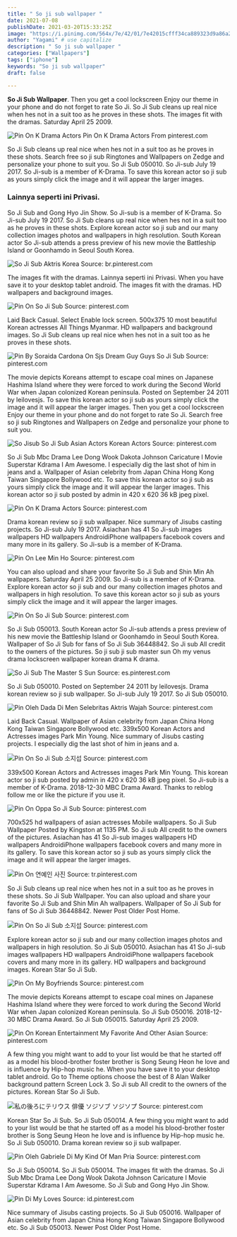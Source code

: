 ```yaml
---
title: " So ji sub wallpaper "
date: 2021-07-08
publishDate: 2021-03-20T15:33:25Z
image: "https://i.pinimg.com/564x/7e/42/01/7e42015cfff34ca889323d9a86a290c3.jpg"
author: "Yagami" # use capitalize
description: " So ji sub wallpaper "
categories: ["Wallpapers"]
tags: ["iphone"]
keywords: "So ji sub wallpaper"
draft: false

---
```



**So Ji Sub Wallpaper**. Then you get a cool lockscreen Enjoy our theme in your phone and do not forget to rate So Ji. So Ji Sub cleans up real nice when hes not in a suit too as he proves in these shots. The images fit with the dramas. Saturday April 25 2009.

![Pin On K Drama Actors](https://i.pinimg.com/originals/fe/7a/f3/fe7af3ba5ea921d71deaf6d6785f0eca.jpg "Pin On K Drama Actors")
Pin On K Drama Actors From pinterest.com


So Ji Sub cleans up real nice when hes not in a suit too as he proves in these shots. Search free so ji sub Ringtones and Wallpapers on Zedge and personalize your phone to suit you. So Ji Sub 050010. So Ji-sub July 19 2017. So Ji-sub is a member of K-Drama. To save this korean actor so ji sub as yours simply click the image and it will appear the larger images.

### Lainnya seperti ini Privasi.

So Ji Sub and Gong Hyo Jin Show. So Ji-sub is a member of K-Drama. So Ji-sub July 19 2017. So Ji Sub cleans up real nice when hes not in a suit too as he proves in these shots. Explore korean actor so ji sub and our many collection images photos and wallpapers in high resolution. South Korean actor So Ji-sub attends a press preview of his new movie the Battleship Island or Goonhamdo in Seoul South Korea.


![So Ji Sub Aktris Korea](https://i.pinimg.com/originals/25/9f/3a/259f3a9fbd0ed91148e1328b7c6df97f.jpg "So Ji Sub Aktris Korea")
Source: br.pinterest.com

The images fit with the dramas. Lainnya seperti ini Privasi. When you have save it to your desktop tablet android. The images fit with the dramas. HD wallpapers and background images.

![Pin On So Ji Sub](https://i.pinimg.com/originals/fa/5d/a5/fa5da57a3650ebea307ff0e474b199f6.jpg "Pin On So Ji Sub")
Source: pinterest.com

Laid Back Casual. Select Enable lock screen. 500x375 10 most beautiful Korean actresses All Things Myanmar. HD wallpapers and background images. So Ji Sub cleans up real nice when hes not in a suit too as he proves in these shots.

![Pin By Soraida Cardona On Sjs Dream Guy Guys So Ji Sub](https://i.pinimg.com/474x/ae/7a/ea/ae7aea8d2179bfb72c8a161f00b495ec.jpg "Pin By Soraida Cardona On Sjs Dream Guy Guys So Ji Sub")
Source: pinterest.com

The movie depicts Koreans attempt to escape coal mines on Japanese Hashima Island where they were forced to work during the Second World War when Japan colonized Korean peninsula. Posted on September 24 2011 by leilovesjs. To save this korean actor so ji sub as yours simply click the image and it will appear the larger images. Then you get a cool lockscreen Enjoy our theme in your phone and do not forget to rate So Ji. Search free so ji sub Ringtones and Wallpapers on Zedge and personalize your phone to suit you.

![So Jisub So Ji Sub Asian Actors Korean Actors](https://i.pinimg.com/originals/3f/b6/e4/3fb6e401568b868df73bf5329126317d.jpg "So Jisub So Ji Sub Asian Actors Korean Actors")
Source: pinterest.com

So Ji Sub Mbc Drama Lee Dong Wook Dakota Johnson Caricature I Movie Superstar Kdrama I Am Awesome. I especially dig the last shot of him in jeans and a. Wallpaper of Asian celebrity from Japan China Hong Kong Taiwan Singapore Bollywood etc. To save this korean actor so ji sub as yours simply click the image and it will appear the larger images. This korean actor so ji sub posted by admin in 420 x 620 36 kB jpeg pixel.

![Pin On K Drama Actors](https://i.pinimg.com/originals/fe/7a/f3/fe7af3ba5ea921d71deaf6d6785f0eca.jpg "Pin On K Drama Actors")
Source: pinterest.com

Drama korean review so ji sub wallpaper. Nice summary of Jisubs casting projects. So Ji-sub July 19 2017. Asiachan has 41 So Ji-sub images wallpapers HD wallpapers AndroidiPhone wallpapers facebook covers and many more in its gallery. So Ji-sub is a member of K-Drama.

![Pin On Lee Min Ho](https://i.pinimg.com/originals/a7/a0/c9/a7a0c9571fe7d3ce1e9ccbbc029e5870.jpg "Pin On Lee Min Ho")
Source: pinterest.com

You can also upload and share your favorite So Ji Sub and Shin Min Ah wallpapers. Saturday April 25 2009. So Ji-sub is a member of K-Drama. Explore korean actor so ji sub and our many collection images photos and wallpapers in high resolution. To save this korean actor so ji sub as yours simply click the image and it will appear the larger images.

![Pin On So Ji Sub](https://i.pinimg.com/736x/53/1e/5b/531e5b8bbc50da31da25de8cfb6848d0.jpg "Pin On So Ji Sub")
Source: pinterest.com

So Ji Sub 050013. South Korean actor So Ji-sub attends a press preview of his new movie the Battleship Island or Goonhamdo in Seoul South Korea. Wallpaper of So Ji Sub for fans of So Ji Sub 36448842. So Ji sub All credit to the owners of the pictures. So ji sub ji sub master sun Oh my venus drama lockscreen wallpaper korean drama K drama.

![So Ji Sub The Master S Sun](https://i.pinimg.com/originals/39/46/64/394664497f1c3248db2fded8f6569d07.jpg "So Ji Sub The Master S Sun")
Source: es.pinterest.com

So Ji Sub 050010. Posted on September 24 2011 by leilovesjs. Drama korean review so ji sub wallpaper. So Ji-sub July 19 2017. So Ji Sub 050010.

![Pin Oleh Dada Di Men Selebritas Aktris Wajah](https://i.pinimg.com/564x/97/17/a8/9717a8b2d26c8ea69280f636dc9028c2.jpg "Pin Oleh Dada Di Men Selebritas Aktris Wajah")
Source: pinterest.com

Laid Back Casual. Wallpaper of Asian celebrity from Japan China Hong Kong Taiwan Singapore Bollywood etc. 339x500 Korean Actors and Actresses images Park Min Young. Nice summary of Jisubs casting projects. I especially dig the last shot of him in jeans and a.

![Pin On So Ji Sub 소지섭](https://i.pinimg.com/originals/0f/cf/6f/0fcf6fb9b025498f4480ca919aaabf7e.jpg "Pin On So Ji Sub 소지섭")
Source: pinterest.com

339x500 Korean Actors and Actresses images Park Min Young. This korean actor so ji sub posted by admin in 420 x 620 36 kB jpeg pixel. So Ji-sub is a member of K-Drama. 2018-12-30 MBC Drama Award. Thanks to reblog follow me or like the picture if you use it.

![Pin On Oppa So Ji Sub](https://i.pinimg.com/originals/67/8b/87/678b874e970003c9790e8165472a8477.jpg "Pin On Oppa So Ji Sub")
Source: pinterest.com

700x525 hd wallpapers of asian actresses Mobile wallpapers. So Ji Sub Wallpaper Posted by Kingston at 1135 PM. So Ji sub All credit to the owners of the pictures. Asiachan has 41 So Ji-sub images wallpapers HD wallpapers AndroidiPhone wallpapers facebook covers and many more in its gallery. To save this korean actor so ji sub as yours simply click the image and it will appear the larger images.

![Pin On 연예인 사진](https://i.pinimg.com/originals/59/0b/dc/590bdc4936ec2102273438fb84b9d539.jpg "Pin On 연예인 사진")
Source: tr.pinterest.com

So Ji Sub cleans up real nice when hes not in a suit too as he proves in these shots. So Ji Sub Wallpaper. You can also upload and share your favorite So Ji Sub and Shin Min Ah wallpapers. Wallpaper of So Ji Sub for fans of So Ji Sub 36448842. Newer Post Older Post Home.

![Pin On So Ji Sub 소지섭](https://i.pinimg.com/originals/2d/82/cb/2d82cb78ab8ddbfd45d144feba0a9b3d.jpg "Pin On So Ji Sub 소지섭")
Source: pinterest.com

Explore korean actor so ji sub and our many collection images photos and wallpapers in high resolution. So Ji Sub 050010. Asiachan has 41 So Ji-sub images wallpapers HD wallpapers AndroidiPhone wallpapers facebook covers and many more in its gallery. HD wallpapers and background images. Korean Star So Ji Sub.

![Pin On My Boyfriends](https://i.pinimg.com/originals/3a/27/41/3a2741d504852331c8b64a570e263e76.jpg "Pin On My Boyfriends")
Source: pinterest.com

The movie depicts Koreans attempt to escape coal mines on Japanese Hashima Island where they were forced to work during the Second World War when Japan colonized Korean peninsula. So Ji Sub 050016. 2018-12-30 MBC Drama Award. So Ji Sub 050015. Saturday April 25 2009.

![Pin On Korean Entertainment My Favorite And Other Asian](https://i.pinimg.com/originals/44/c4/6f/44c46f278b87bb3916ab1861751b1325.jpg "Pin On Korean Entertainment My Favorite And Other Asian")
Source: pinterest.com

A few thing you might want to add to your list would be that he started off as a model his blood-brother foster brother is Song Seung Heon he love and is influence by Hip-hop music he. When you have save it to your desktop tablet android. Go to Theme options choose the best of 8 Alan Walker background pattern Screen Lock 3. So Ji sub All credit to the owners of the pictures. Korean Star So Ji Sub.

![私の後ろにテリウス 俳優 ソジソブ ソジソプ](https://i.pinimg.com/originals/92/5b/ff/925bff69856875faf16c31e22d048ade.jpg "私の後ろにテリウス 俳優 ソジソブ ソジソプ")
Source: pinterest.com

Korean Star So Ji Sub. So Ji Sub 050014. A few thing you might want to add to your list would be that he started off as a model his blood-brother foster brother is Song Seung Heon he love and is influence by Hip-hop music he. So Ji Sub 050010. Drama korean review so ji sub wallpaper.

![Pin Oleh Gabriele Di My Kind Of Man Pria](https://i.pinimg.com/originals/2d/77/05/2d77053f5424ab18949c05bdd4f4777f.jpg "Pin Oleh Gabriele Di My Kind Of Man Pria")
Source: pinterest.com

So Ji Sub 050014. So Ji Sub 050014. The images fit with the dramas. So Ji Sub Mbc Drama Lee Dong Wook Dakota Johnson Caricature I Movie Superstar Kdrama I Am Awesome. So Ji Sub and Gong Hyo Jin Show.

![Pin Di My Loves](https://i.pinimg.com/564x/7e/42/01/7e42015cfff34ca889323d9a86a290c3.jpg "Pin Di My Loves")
Source: id.pinterest.com

Nice summary of Jisubs casting projects. So Ji Sub 050016. Wallpaper of Asian celebrity from Japan China Hong Kong Taiwan Singapore Bollywood etc. So Ji Sub 050013. Newer Post Older Post Home.

